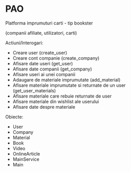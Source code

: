 # PAO

Platforma imprumuturi carti - tip bookster

(companii afiliate, utilizatori, carti)

Actiuni/Interogari:
 - Creare user (create_user)
 - Creare cont companie (create_company)
 - Afisare date useri (get_user)
 - Afisare date companii (get_company)
 - Afisare useri ai unei companii
 - Adaugare de materiale imprumutate (add_material)
 - Afisare materiale imprumutate si returnate de un user (get_user_materials)
 - Afisare materiale care rebuie returnate de user
 - Afisare materiale din wishlist ale userului
 - Afisare date despre materiale

 Obiecte:
 - User
 - Company
 - Material
  - Book
  - Video
  - OnlineArticle
 - MainService
 - Main
